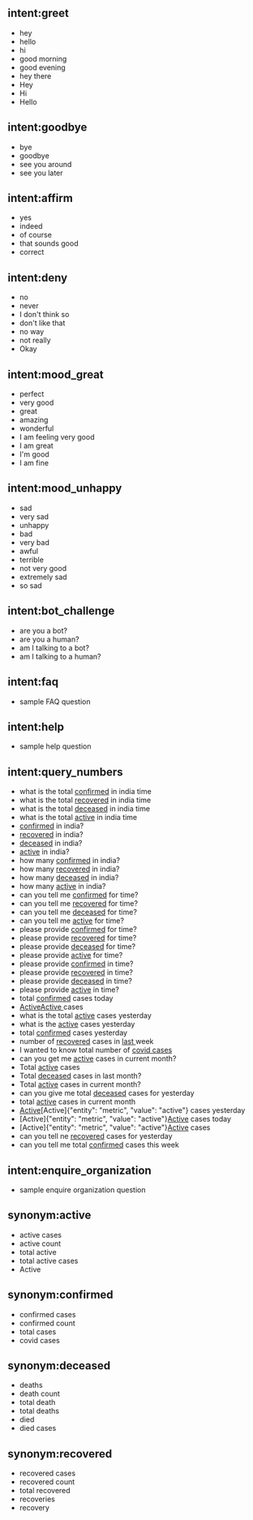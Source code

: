 ## intent:greet
- hey
- hello
- hi
- good morning
- good evening
- hey there
- Hey
- Hi
- Hello

## intent:goodbye
- bye
- goodbye
- see you around
- see you later

## intent:affirm
- yes
- indeed
- of course
- that sounds good
- correct

## intent:deny
- no
- never
- I don't think so
- don't like that
- no way
- not really
- Okay

## intent:mood_great
- perfect
- very good
- great
- amazing
- wonderful
- I am feeling very good
- I am great
- I'm good
- I am fine

## intent:mood_unhappy
- sad
- very sad
- unhappy
- bad
- very bad
- awful
- terrible
- not very good
- extremely sad
- so sad

## intent:bot_challenge
- are you a bot?
- are you a human?
- am I talking to a bot?
- am I talking to a human?

## intent:faq
- sample FAQ question

## intent:help
- sample help question

## intent:query_numbers
- what is the total [confirmed](metric) in india time
- what is the total [recovered](metric) in india time
- what is the total [deceased](metric) in india time
- what is the total [active](metric) in india time
- [confirmed](metric) in india?
- [recovered](metric) in india?
- [deceased](metric) in india?
- [active](metric) in india?
- how many [confirmed](metric) in india?
- how many [recovered](metric) in india?
- how many [deceased](metric) in india?
- how many [active](metric) in india?
- can you tell me [confirmed](metric) for time?
- can you tell me [recovered](metric) for time?
- can you tell me [deceased](metric) for time?
- can you tell me [active](metric) for time?
- please provide [confirmed](metric) for time?
- please provide [recovered](metric) for time?
- please provide [deceased](metric) for time?
- please provide [active](metric) for time?
- please provide [confirmed](metric) in time?
- please provide [recovered](metric) in time?
- please provide [deceased](metric) in time?
- please provide [active](metric) in time?
- total [confirmed](metric) cases today
- [Active](metric)[Active ](metric)cases
- what is the total [active](metric) cases yesterday
- what is the [active](metric) cases yesterday
- total [confirmed](metric) cases yesterday
- number of [recovered](metric) cases in [last ](metric)week
- I wanted to know total number of [covid cases](metric)
- can you get me [active](metric) cases in current month?
- Total [active](metric) cases
- Total [deceased](metric) cases in last month?
- Total [active](metric) cases in current month?
- can you give me total [deceased](metric) cases for yesterday
- total [active](metric) cases in current month
- [Active](metric)[Active]{"entity": "metric", "value": "active"} cases yesterday
- [Active]{"entity": "metric", "value": "active"}[Active](metric) cases today
- [Active]{"entity": "metric", "value": "active"}[Active](metric) cases
- can you tell ne [recovered](metric) cases for yesterday
- can you tell me total [confirmed](metric) cases this week

## intent:enquire_organization
- sample enquire organization question

## synonym:active
- active cases
- active count
- total active
- total active cases
- Active

## synonym:confirmed
- confirmed cases
- confirmed count
- total cases
- covid cases

## synonym:deceased
- deaths
- death count
- total death
- total deaths
- died
- died cases

## synonym:recovered
- recovered cases
- recovered count
- total recovered
- recoveries
- recovery

